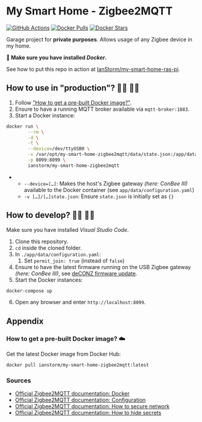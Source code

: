 # My Smart Home - Zigbee2MQTT

[![GitHub Actions](https://img.shields.io/endpoint.svg?url=https%3A%2F%2Factions-badge.atrox.dev%2FIanStorm%2Fmy-smart-home-zigbee2mqtt%2Fbadge%3Fref%3Dmain&style=flat&label=build&logo=none)](https://actions-badge.atrox.dev/IanStorm/my-smart-home-zigbee2mqtt/goto?ref=main)
[![Docker Pulls](https://img.shields.io/docker/pulls/ianstorm/my-smart-home-zigbee2mqtt)](https://hub.docker.com/r/ianstorm/my-smart-home-zigbee2mqtt)
[![Docker Stars](https://img.shields.io/docker/stars/ianstorm/my-smart-home-zigbee2mqtt)](https://hub.docker.com/r/ianstorm/my-smart-home-zigbee2mqtt)

Garage project for **private purposes**.
Allows usage of any Zigbee device in my home.

**🐳 Make sure you have installed *Docker*.**

See how to put this repo in action at [IanStorm/my-smart-home-ras-pi](https://github.com/IanStorm/my-smart-home-ras-pi).


## How to use in "production"? 👨‍💼 👩‍💼

1. Follow ["How to get a pre-built Docker image?"](#-how-to-get-a-pre-built-docker-image-☁️).
2. Ensure to have a running MQTT broker available via `mqtt-broker:1883`.
2. Start a Docker instance:
```sh
docker run \
		--rm \
		-d \
		-t \
		--device=/dev/ttyUSB0 \
		-v /var/opt/my-smart-home-zigbee2mqtt/data/state.json:/app/data/state.json \
		-p 8099:8099 \
		ianstorm/my-smart-home-zigbee2mqtt
```
*
	* `--device=[…]`: Makes the host's Zigbee gateway *(here: ConBee III)* available to the Docker container (see `app/data/configuration.yaml`)
	* `-v […]/[…]state.json`: Ensure `state.json` is initially set as `{}`


## How to develop? 👨‍💻 👩‍💻

Make sure you have installed *Visual Studio Code*.

1. Clone this repository.
2. `cd` inside the cloned folder.
2. In `./app/data/configuration.yaml`:
	1. Set `permit_join: true` (instead of `false`)
2. Ensure to have the latest firmware running on the USB Zigbee gateway *(here: ConBee III)*, see [deCONZ firmware update](https://github.com/dresden-elektronik/deconz-rest-plugin/wiki/Update-deCONZ-manually).
2. Start the Docker instances:
```sh
docker-compose up
```
6. Open any browser and enter `http://localhost:8099`.

## Appendix


### How to get a pre-built Docker image? ☁️

Get the latest Docker image from Docker Hub:
```sh
docker pull ianstorm/my-smart-home-zigbee2mqtt:latest
```


### Sources

* [Official Zigbee2MQTT documentation: Docker](https://www.zigbee2mqtt.io/information/docker.html#docker)
* [Official Zigbee2MQTT documentation: Configuration](https://www.zigbee2mqtt.io/information/configuration.html#configuration)
* [Official Zigbee2MQTT documentation: How to secure network](https://www.zigbee2mqtt.io/advanced/zigbee/03_secure_network.html)
* [Official Zigbee2MQTT documentation: How to hide secrets](https://www.zigbee2mqtt.io/guide/configuration/zigbee-network.html#specifying-network-key-in-a-different-file)
